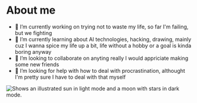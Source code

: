 # About me

- 🔭 I’m currently working on trying not to waste my life, so far I'm failing, but we fighting
- 🌱 I’m currently learning about AI technologies, hacking, drawing, mainly cuz I wanna spice my life up a bit, life without a hobby or a goal is kinda boring anyway
- 👯 I’m looking to collaborate on anyting really I would appriciate making some new friends
- 🤔 I’m looking for help with how to deal with procrastination, althought I'm pretty sure I have to deal with that myself 

<picture>
  <source media="(prefers-color-scheme: dark)" srcset="https://i.pinimg.com/originals/d3/b3/54/d3b354283eec3816d0ad08bd954c2697.jpg">
  <img alt="Shows an illustrated sun in light mode and a moon with stars in dark mode." src="https://user-images.githubusercontent.com/25423296/163456779-a8556205-d0a5-45e2-ac17-42d089e3c3f8.png">
</picture>
